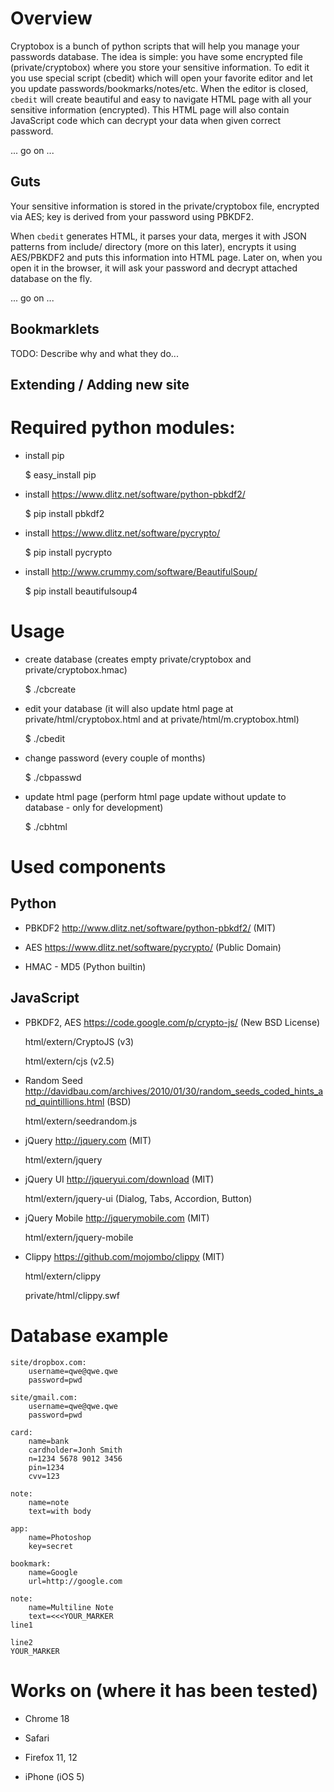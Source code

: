 # Overview

Cryptobox is a bunch of python scripts that will help you manage your
passwords database. The idea is simple: you have some encrypted file
(private/cryptobox) where you store your sensitive information. To edit
it you use special script (cbedit) which will open your favorite editor
and let you update passwords/bookmarks/notes/etc. When the editor is
closed, `cbedit` will create beautiful and easy to navigate HTML page with
all your sensitive information (encrypted). This HTML page will also
contain JavaScript code which can decrypt your data when given correct
password.

... go on ...

## Guts

Your sensitive information is stored in the private/cryptobox file,
encrypted via AES; key is derived from your password using PBKDF2.

When `cbedit` generates HTML, it parses your data, merges it with JSON
patterns from include/ directory (more on this later), encrypts it using
AES/PBKDF2 and puts this information into HTML page. Later on, when you
open it in the browser, it will ask your password and decrypt attached
database on the fly.

... go on ...

## Bookmarklets

TODO: Describe why and what they do...

## Extending / Adding new site

# Required python modules:

- install pip

	$ easy_install pip

- install https://www.dlitz.net/software/python-pbkdf2/

	$ pip install pbkdf2

- install https://www.dlitz.net/software/pycrypto/

	$ pip install pycrypto

- install http://www.crummy.com/software/BeautifulSoup/

	$ pip install beautifulsoup4

# Usage

- create database (creates empty private/cryptobox and private/cryptobox.hmac)

	$ ./cbcreate

- edit your database (it will also update html page at private/html/cryptobox.html and at private/html/m.cryptobox.html)

	$ ./cbedit

- change password (every couple of months)

	$ ./cbpasswd

- update html page (perform html page update without update to database - only for development)

	$ ./cbhtml

# Used components

## Python

- PBKDF2 http://www.dlitz.net/software/python-pbkdf2/ (MIT)

- AES https://www.dlitz.net/software/pycrypto/ (Public Domain)

- HMAC - MD5 (Python builtin)

## JavaScript

- PBKDF2, AES https://code.google.com/p/crypto-js/ (New BSD License)

	html/extern/CryptoJS (v3)

	html/extern/cjs (v2.5)

- Random Seed http://davidbau.com/archives/2010/01/30/random_seeds_coded_hints_and_quintillions.html (BSD)

	html/extern/seedrandom.js

- jQuery http://jquery.com (MIT)

	html/extern/jquery

- jQuery UI http://jqueryui.com/download (MIT)

	html/extern/jquery-ui (Dialog, Tabs, Accordion, Button)

- jQuery Mobile http://jquerymobile.com (MIT)

	html/extern/jquery-mobile


- Clippy https://github.com/mojombo/clippy (MIT)

	html/extern/clippy

	private/html/clippy.swf


# Database example

	site/dropbox.com:
		username=qwe@qwe.qwe
		password=pwd

	site/gmail.com:
		username=qwe@qwe.qwe
		password=pwd

	card:
		name=bank
		cardholder=Jonh Smith
		n=1234 5678 9012 3456
		pin=1234
		cvv=123

	note:
		name=note
		text=with body

	app:
		name=Photoshop
		key=secret

	bookmark:
		name=Google
		url=http://google.com

	note:
		name=Multiline Note
		text=<<<YOUR_MARKER
	line1

	line2
	YOUR_MARKER

# Works on (where it has been tested)

- Chrome 18

- Safari

- Firefox 11, 12

- iPhone (iOS 5)
